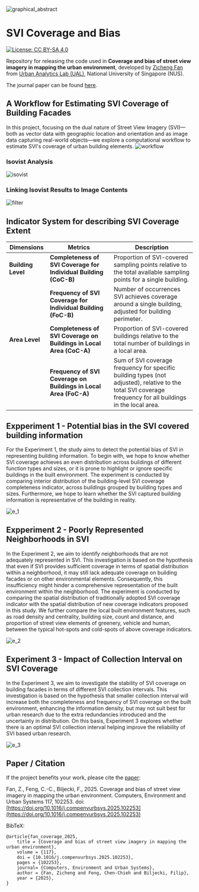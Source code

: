![graphical_abstract](images/graphical_abstract.png)

# SVI Coverage and Bias
[![License: CC BY-SA 4.0](https://licensebuttons.net/l/by-sa/4.0/80x15.png)](https://creativecommons.org/licenses/by-sa/4.0/)

Repository for releasing the code used in **Coverage and bias of street view imagery in mapping the urban environment**, developed by [Zicheng Fan](https://ual.sg/author/zicheng-fan/) from [Urban Analytics Lab (UAL)](https://ual.sg/), National University of Singapore (NUS).

The journal paper can be found [here](https://doi.org/10.1016/j.compenvurbsys.2025.102253).


 ## A Workflow for Estimating SVI Coverage of Building Facades
In this project, focusing on the dual nature of Street View Imagery (SVI)—both as vector data with geographic location and orientation and as image data capturing real-world objects—we explore a computational workflow to estimate SVI's coverage of urban building elements.
![workflow](images/isovist_workflow_with_legend.png)

 ### Isovist Analysis
![isovist](images/result_example_for_isovist_analysis.png)

 ### Linking Isovist Results to Image Contents
 ![filter](images/image_filter.png)

## Indicator System for describing SVI Coverage Extent
| Dimensions  | Metrics                                                   | Description                                                                                                                                                              |
|-------------|-----------------------------------------------------------|--------------------------------------------------------------------------------------------------------------------------------------------------------------------------|
| **Building Level** | **Completeness of SVI Coverage for Individual Building (CoC-B)** | Proportion of SVI-covered sampling points relative to the total available sampling points for a single building.                                                         |
|             | **Frequency of SVI Coverage for Individual Building (FoC-B)** | Number of occurrences SVI achieves coverage around a single building, adjusted for building perimeter.                                                                    |
| **Area Level**     | **Completeness of SVI Coverage on Buildings in Local Area (CoC-A)** | Proportion of SVI-covered buildings relative to the total number of buildings in a local area.                                                                            |
|             | **Frequency of SVI Coverage on Buildings in Local Area (FoC-A)** | Sum of SVI coverage frequency for specific building types (not adjusted), relative to the total SVI coverage frequency for all buildings in the local area. |


## Expperiment 1 - Potential bias in the SVI covered building information

For the Experiment 1, the study aims to detect the potential bias of SVI in representing building information. To begin with, we hope to know whether SVI coverage achieves an even distribution across buildings of different function types and sizes, or it is prone to highlight or ignore specific buildings in the built environment.
The experiment is conducted by comparing interior distribution of the building-level SVI coverage completeness indicator, across buildings grouped by building types and sizes. Furthermore, we hope to learn whether the SVI captured building information is representative of the building in reality.

![e_1](images/experiment_1.png) 


##  Expperiment 2 - Poorly Represented Neighborhoods in SVI
In the Experiment 2, we aim to identify neighborhoods that are not adequately represented in SVI. This investigation is based on the hypothesis that even if SVI provides sufficient coverage in terms of spatial distribution within a neighborhood, it may still lack adequate coverage on building facades or on other environmental elements. Consequently, this insufficiency might hinder a comprehensive representation of the built environment within the neighborhood. The experiment is conducted by comparing the spatial distribution of traditionally adopted SVI coverage indicator with the spatial distribution of new coverage indicators proposed in this study. We further compare the local built environment features, such as road density and centrality, building size, count and distance, and proportion of street view elements of greenery, vehicle and human, between the typical hot-spots and cold-spots of above coverage indicators.

![e_2](images/experiment_2.png) 

## Experiment 3 - Impact of Collection Interval on SVI Coverage

In the Experiment 3, we aim to investigate the stability of SVI coverage on building facades in terms of different SVI collection intervals. This investigation is based on the hypothesis that smaller collection interval will increase both the completeness and frequency of SVI coverage on the built environment, enhancing the information density, but may not suit best for urban research due to the extra redundancies introduced and the uncertainty in distribution. On this basis, Experiment 3 explores whether there is an optimal SVI collection interval helping improve the reliability of SVI based urban research.

![e_3](images/experiment_3.png) 




## Paper / Citation

If the project benefits your work, please cite the [paper](https://doi.org/10.1016/j.compenvurbsys.2025.102253): 

Fan, Z., Feng, C.-C., Biljecki, F., 2025. Coverage and bias of street view imagery in mapping the urban environment. Computers, Environment and Urban Systems 117, 102253. doi: [https://doi.org/10.1016/j.compenvurbsys.2025.102253](https://doi.org/10.1016/j.compenvurbsys.2025.102253)


BibTeX:
```
@article{fan_coverage_2025,
	title = {Coverage and bias of street view imagery in mapping the urban environment},
	volume = {117},
	doi = {10.1016/j.compenvurbsys.2025.102253},
	pages = {102253},
	journal= {Computers, Environment and Urban Systems},
	author = {Fan, Zicheng and Feng, Chen-Chieh and Biljecki, Filip},
 	year = {2025},
}

```



